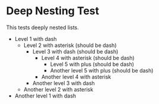 # Deep Nesting Test

This tests deeply nested lists.

- Level 1 with dash
  * Level 2 with asterisk (should be dash)
    - Level 3 with dash (should be dash)
      * Level 4 with asterisk (should be dash)
        + Level 5 with plus (should be dash)
        + Another level 5 with plus (should be dash)
      * Another level 4 with asterisk
    - Another level 3 with dash
  * Another level 2 with asterisk
- Another level 1 with dash
